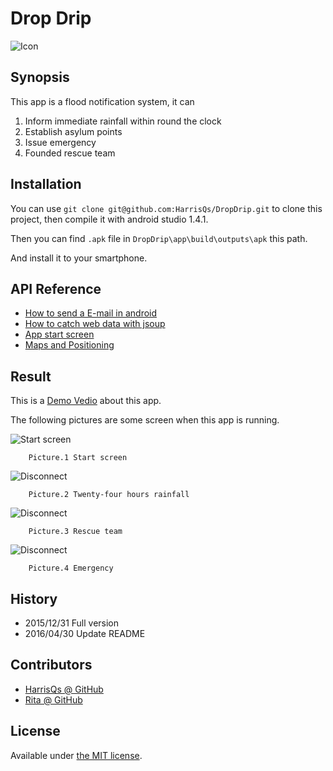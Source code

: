 # Drop Drip 
![Icon](https://github.com/HarrisQs/DropDrip/blob/master/app/src/main/res/mipmap-xxhdpi/a03.png)

## Synopsis

This app is a flood notification system, it can
 
 1. Inform immediate rainfall within round the clock 
 2. Establish asylum points
 3. Issue emergency 
 4. Founded rescue team

## Installation

You can use `git clone git@github.com:HarrisQs/DropDrip.git` to clone this project, then compile it with android studio 1.4.1.

Then you can find `.apk` file in `DropDrip\app\build\outputs\apk` this path.

And install it to your smartphone.

## API Reference

* [How to send a E-mail in android](http://yarakambharathi.blogspot.tw/2012/06/send-e-mail-using-javamail-api-using.html) 
* [How to catch web data with jsoup](http://xxs4129.pixnet.net/blog/post/165417214-android%E4%BD%BF%E7%94%A8jsoup%E6%8A%93%E5%8F%96%E7%B6%B2%E9%A0%81%E8%B3%87%E6%96%99)
* [App start screen](http://bryceknowhow.blogspot.tw/2014/12/android-asynctaskprogressbarappsplashsc.html)
* [Maps and Positioning](http://blog.tonycube.com/2013/06/androidmaps-and-positioning3.html)

## Result

This is a [Demo Vedio](https://goo.gl/MkHsIa) about this app.

The following pictures are some screen when this app is running.


   ![Start screen](https://github.com/HarrisQs/DropDrip/blob/master/Picture/起始畫面.png)
		
		Picture.1 Start screen
![Disconnect](https://github.com/HarrisQs/DropDrip/blob/master/Picture/二十四小時雨量.png)
		
		Picture.2 Twenty-four hours rainfall
![Disconnect](https://github.com/HarrisQs/DropDrip/blob/master/Picture/救難隊.png)

		Picture.3 Rescue team
![Disconnect](https://github.com/HarrisQs/DropDrip/blob/master/Picture/緊急事件.png)

		Picture.4 Emergency

## History

* 2015/12/31 Full version
* 2016/04/30 Update README

## Contributors

* [HarrisQs @ GitHub ](https://github.com/HarrisQs)
* [Rita @ GitHub](https://github.com/rita20839)

## License

Available under [the MIT license](https://mths.be/mit).
